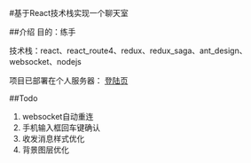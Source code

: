 #基于React技术栈实现一个聊天室

##介绍
目的：练手 

技术栈：react、react_route4、redux、redux_saga、ant_design、websocket、nodejs

项目已部署在个人服务器：
[登陆页](http://106.13.11.57:8881/login "登陆页")

##Todo
1. websocket自动重连
2. 手机输入框回车键确认
3. 收发消息样式优化
4. 背景图层优化
